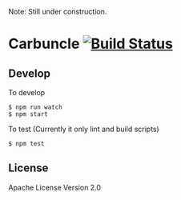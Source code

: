 Note: Still under construction.

Carbuncle [![Build Status](https://travis-ci.org/piglovesyou/carbuncle.svg?branch=master)](https://travis-ci.org/piglovesyou/carbuncle)
===================

Develop
---------

To develop
```
$ npm run watch
$ npm start
```

To test (Currently it only lint and build scripts)
```
$ npm test
```

License
---------
Apache License Version 2.0
